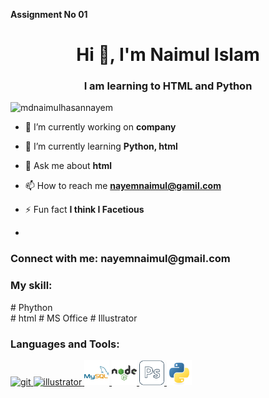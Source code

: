 <h align= "left">  <b>Assignment No 01 </b></h>
<h1 align="center">Hi 👋, I'm Naimul Islam</h1>
<h3 align="center">I am learning to HTML and Python</h3>

<p align="left"> <img src="https://komarev.com/ghpvc/?username=mdnaimulhasannayem&label=Profile%20views&color=0e75b6&style=flat" alt="mdnaimulhasannayem" /> </p>

- 🔭 I’m currently working on **company**

- 🌱 I’m currently learning **Python, html**

- 💬 Ask me about **html**

- 📫 How to reach me **nayemnaimul@gamil.com**

- ⚡ Fun fact **I think I Facetious**
- 
<h3 align="left">Connect with me: nayemnaimul@gmail.com</h3>
<h3 align="left"> My skill:</h3>
 # Phython</br> # html</b> # MS Office</b> # Illustrator
 
  

<p align="left">
</p>

<h3 align="left">Languages and Tools:</h3>
<p align="left"> <a href="https://git-scm.com/" target="_blank" rel="noreferrer"> <img src="https://www.vectorlogo.zone/logos/git-scm/git-scm-icon.svg" alt="git" width="40" height="40"/> </a> <a href="https://www.adobe.com/in/products/illustrator.html" target="_blank" rel="noreferrer"> <img src="https://www.vectorlogo.zone/logos/adobe_illustrator/adobe_illustrator-icon.svg" alt="illustrator" width="40" height="40"/> </a> <a href="https://www.mysql.com/" target="_blank" rel="noreferrer"> <img src="https://raw.githubusercontent.com/devicons/devicon/master/icons/mysql/mysql-original-wordmark.svg" alt="mysql" width="40" height="40"/> </a> <a href="https://nodejs.org" target="_blank" rel="noreferrer"> <img src="https://raw.githubusercontent.com/devicons/devicon/master/icons/nodejs/nodejs-original-wordmark.svg" alt="nodejs" width="40" height="40"/> </a> <a href="https://www.photoshop.com/en" target="_blank" rel="noreferrer"> <img src="https://raw.githubusercontent.com/devicons/devicon/master/icons/photoshop/photoshop-line.svg" alt="photoshop" width="40" height="40"/> </a> <a href="https://www.python.org" target="_blank" rel="noreferrer"> <img src="https://raw.githubusercontent.com/devicons/devicon/master/icons/python/python-original.svg" alt="python" width="40" height="40"/> </a> </p>
